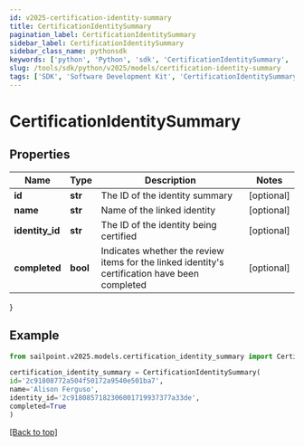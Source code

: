 ```yaml
---
id: v2025-certification-identity-summary
title: CertificationIdentitySummary
pagination_label: CertificationIdentitySummary
sidebar_label: CertificationIdentitySummary
sidebar_class_name: pythonsdk
keywords: ['python', 'Python', 'sdk', 'CertificationIdentitySummary', 'V2025CertificationIdentitySummary'] 
slug: /tools/sdk/python/v2025/models/certification-identity-summary
tags: ['SDK', 'Software Development Kit', 'CertificationIdentitySummary', 'V2025CertificationIdentitySummary']
---
```


# CertificationIdentitySummary


## Properties

Name | Type | Description | Notes
------------ | ------------- | ------------- | -------------
**id** | **str** | The ID of the identity summary | [optional] 
**name** | **str** | Name of the linked identity | [optional] 
**identity_id** | **str** | The ID of the identity being certified | [optional] 
**completed** | **bool** | Indicates whether the review items for the linked identity's certification have been completed | [optional] 
}

## Example

```python
from sailpoint.v2025.models.certification_identity_summary import CertificationIdentitySummary

certification_identity_summary = CertificationIdentitySummary(
id='2c91808772a504f50172a9540e501ba7',
name='Alison Ferguso',
identity_id='2c9180857182306001719937377a33de',
completed=True
)

```
[[Back to top]](#) 

